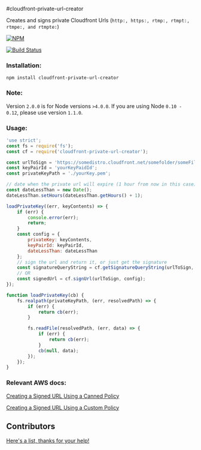 #cloudfront-private-url-creator

Creates and signs private Cloudfront Urls (``http:, https:, rtmp:, rtmpt:, rtmpe:, and rtmpte:``)

[![NPM](https://nodei.co/npm/cloudfront-private-url-creator.png?downloads=true)](https://nodei.co/npm/cloudfront-private-url-creator/)

[![Build Status](https://travis-ci.org/maxnachlinger/cloudfront-private-url-creator.svg?branch=master)](https://travis-ci.org/maxnachlinger/cloudfront-private-url-creator)

### Installation:
```
npm install cloudfront-private-url-creator
```
### Note:
Version ``2.0.0`` is for Node versions ``>4.0.0``. If you are using Node ``0.10 - 0.12``, please use version ``1.1.0``.

### Usage:
```javascript
'use strict';
const fs = require('fs');
const cf = require('cloudfront-private-url-creator');

const urlToSign = 'https://somedistro.cloudfront.net/somefolder/someFile';
const keyPairId = 'yourKeyPaidId';
const privateKeyPath = './yourKey.pem';

// date when the private url will expire (1 hour from now in this case)
const dateLessThan = new Date();
dateLessThan.setHours(dateLessThan.getHours() + 1);

loadPrivateKey((err, keyContents) => {
    if (err) {
        console.error(err);
        return;
    }
    const config = {
        privateKey: keyContents,
        keyPairId: keyPairId,
        dateLessThan: dateLessThan
    };
    // sign the url and return it, or just get the signature
    const signatureQueryString = cf.getSignatureQueryString(urlToSign, config);
    // OR
    const signedUrl = cf.signUrl(urlToSign, config);
});

function loadPrivateKey(cb) {
    fs.realpath(privateKeyPath, (err, resolvedPath) => {
        if (err) {
            return cb(err);
        }

        fs.readFile(resolvedPath, (err, data) => {
            if (err) {
                return cb(err);
            }
            cb(null, data);
        });
    });
}
```
### Relevant AWS docs:
[Creating a Signed URL Using a Canned Policy](http://docs.aws.amazon.com/AmazonCloudFront/latest/DeveloperGuide/private-content-creating-signed-url-canned-policy.html)

[Creating a Signed URL Using a Custom Policy](http://docs.aws.amazon.com/AmazonCloudFront/latest/DeveloperGuide/private-content-creating-signed-url-custom-policy.html)

## Contributors
[Here's a list, thanks for your help!](https://github.com/maxnachlinger/cloudfront-private-url-creator/graphs/contributors)
